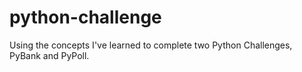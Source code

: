 # python-challenge
Using the concepts I've learned to complete two Python Challenges, PyBank and PyPoll.
